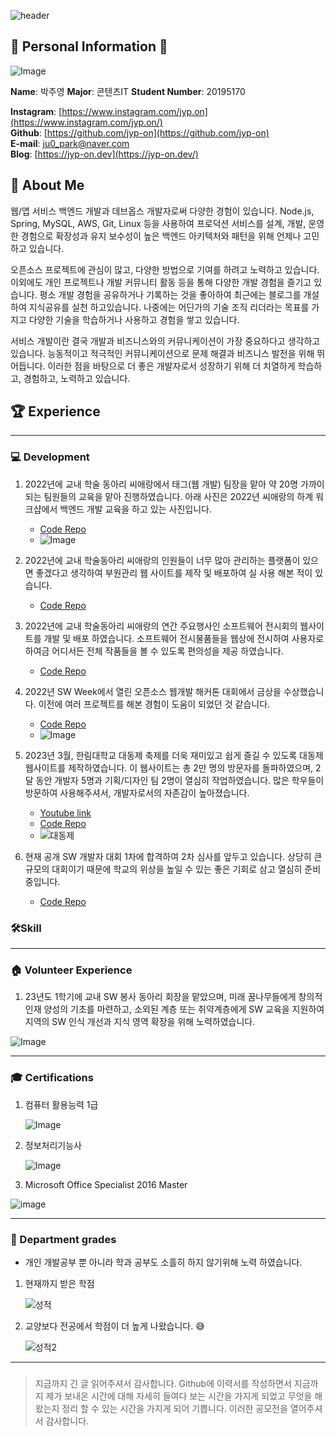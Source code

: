 ![header](https://capsule-render.vercel.app/api?type=Soft&color=gradient&height=300&section=header&text=About%20the%20JuYoung😊&fontSize=60&animation=fadeIn&fontAlignY=38&desc=Hallym-Github-PR-Contest&descAlignY=70&descAlign=62)

## 👨 Personal Information 👨

![Image](/pr/내사진.png)


**Name**: 박주영 
**Major**: 콘텐츠IT 
**Student Number**: 20195170 

**Instagram**: [https://www.instagram.com/jyp.on](https://www.instagram.com/jyp.on/)  
**Github**: [https://github.com/jyp-on](https://github.com/jyp-on)   
**E-mail**: ju0_park@naver.com  
**Blog**: [https://jyp-on.dev](https://jyp-on.dev/)

## 📝 About Me

웹/앱 서비스 백엔드 개발과 데브옵스 개발자로써 다양한 경험이 있습니다. Node.js, Spring, MySQL, AWS, Git, Linux 등을 사용하여 프로덕션 서비스를 설계, 개발, 운영한 경험으로 확장성과 유지 보수성이 높은 백엔드 아키텍처와 패턴을 위해 언제나 고민하고 있습니다.

오픈소스 프로젝트에 관심이 많고, 다양한 방법으로 기여를 하려고 노력하고 있습니다. 이외에도 개인 프로젝트나 개발 커뮤니티 활동 등을 통해 다양한 개발 경험을 즐기고 있습니다. 평소 개발 경험을 공유하거나 기록하는 것을 좋아하여 최근에는 블로그를 개설하여 지식공유를 실천 하고있습니다. 나중에는 어딘가의 기술 조직 리더라는 목표를 가지고 다양한 기술을 학습하거나 사용하고 경험을 쌓고 있습니다.

서비스 개발이란 결국 개발과 비즈니스와의 커뮤니케이션이 가장 중요하다고 생각하고 있습니다. 능동적이고 적극적인 커뮤니케이션으로 문제 해결과 비즈니스 발전을 위해 뛰어듭니다. 이러한 점을 바탕으로 더 좋은 개발자로서 성장하기 위해 더 치열하게 학습하고, 경험하고, 노력하고 있습니다.

## 🏆 Experience 
---
### 💻 Development

1. 2022년에 교내 학술 동아리 씨애랑에서 태그(웹 개발) 팀장을 맡아 약 20명 가까이 되는 팀원들의 교육을 맡아 진행하였습니다. 아래 사진은 2022년 씨애랑의 하계 워크샵에서 백엔드 개발 교육을 하고 있는 사진입니다.
    - [Code Repo](https://github.com/mythpoy/mongoose_board_exam)
    - ![Image](/pr/하계멘토링사진.png)

2. 2022년에 교내 학술동아리 씨애랑의 인원들이 너무 많아 관리하는 플랫폼이 있으면 좋겠다고 생각하여 부원관리 웹 사이트를 제작 및 배포하여 실 사용 해본 적이 있습니다.
    - [Code Repo](https://github.com/CaerangManagement/Club_Management)

3. 2022년에 교내 학술동아리 씨애랑의 연간 주요행사인 소프트웨어 전시회의 웹사이트를 개발 및 배포 하였습니다. 소프트웨어 전시물품들을 웹상에 전시하여 사용자로 하여금 어디서든 전체 작품들을 볼 수 있도록 편의성을 제공 하였습니다.
    - [Code Repo](https://github.com/CaerangManagement/2022-SoftwareExhibition)

4. 2022년 SW Week에서 열린 오픈소스 웹개발 해커톤 대회에서 금상을 수상했습니다. 이전에 여러 프로젝트를 해본 경험이 도움이 되었던 것 같습니다.
    - [Code Repo](https://github.com/mythpoy/hackathon)
    - ![Image](/pr/웹개발금상.png)

5. 2023년 3월, 한림대학교 대동제 축제를 더욱 재미있고 쉽게 즐길 수 있도록 대동제 웹사이트를 제작하였습니다. 이 웹사이트는 총 2만 명의 방문자를 돌파하였으며, 2달 동안 개발자 5명과 기획/디자인 팀 2명이 열심히 작업하였습니다. 많은 학우들이 방문하여 사용해주셔서, 개발자로서의 자존감이 높아졌습니다.
   - [Youtube link](https://youtu.be/ubvYQqzU7FY)
   - [Code Repo](https://github.com/Hallym-LIKELION/HallymFestival2023-Backend-)
   - ![대동제](/pr/대동제.png)

6. 현재 공개 SW 개발자 대회 1차에 합격하여 2차 심사를 앞두고 있습니다. 상당히 큰 규모의 대회이기 때문에 학교의 위상을 높일 수 있는 좋은 기회로 삼고 열심히 준비중입니다.
   - [Code Repo](https://github.com/MotuS-Web)
  
### 🛠️Skill




---
### 🏠 Volunteer Experience

1. 23년도 1학기에 교내 SW 봉사 동아리 회장을 맡았으며, 미래 꿈나무들에게 창의적 인재 양성의 기초를 마련하고, 소외된 계층 또는 취약계층에게 SW 교육을 지원하여 지역의 SW 인식 개선과 지식 영역 확장을 위해 노력하였습니다.

![Image](/pr/봉사활동.png)

---
### 🎓 Certifications

1. 컴퓨터 활용능력 1급

    ![Image](/pr/컴활1급.png)
    
2. 정보처리기능사

   ![Image](/pr/정처기.png)
   
3. Microsoft Office Specialist 2016 Master
   
  ![image](/pr/mos.png)

---
### 📝 Department grades

- 개인 개발공부 뿐 아니라 학과 공부도 소흘히 하지 않기위해 노력 하였습니다.

1. 현재까지 받은 학점

    ![성적](/pr/성적.png)
2. 교양보다 전공에서 학점이 더 높게 나왔습니다. 😅
   
   ![성적2](/pr/성적2.png)

---

### 

> 지금까지 긴 글 읽어주셔서 감사합니다. Github에 이력서를 작성하면서 지금까지 제가 보내온 시간에 대해 자세히 들여다 보는
> 시간을 가지게 되었고 무엇을 해왔는지 정리 할 수 있는 시간을 가지게 되어 기쁩니다. 이러한 공모전을 열어주셔서 감사합니다.

